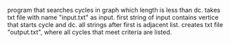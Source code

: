 program that searches cycles in graph which length is less than dc.
takes txt file with name "input.txt" as input.
first string of input contains vertice that starts cycle and dc. all strings after first is adjacent list.
creates txt file "output.txt", where all cycles that meet criteria are listed.